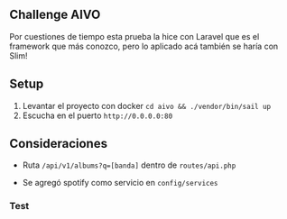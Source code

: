 ## Challenge AIVO

Por cuestiones de tiempo esta prueba la hice con Laravel que es el framework que más conozco, pero
lo aplicado acá también se haría con Slim!

## Setup

 1. Levantar el proyecto con docker `cd aivo && ./vendor/bin/sail up`
 2. Escucha en el puerto `http://0.0.0.0:80`
 
 ## Consideraciones
 
 * Ruta `/api/v1/albums?q=[banda]` dentro de  `routes/api.php`
 
 * Se agregó spotify como servicio en `config/services`
 
 ### Test  